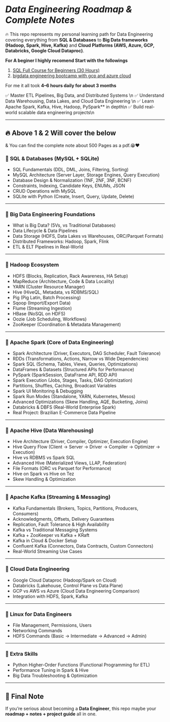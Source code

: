 
# *Data Engineering Roadmap & Complete Notes*

🔥 This repo represents my personal learning path for Data Engineering covering everything from **SQL & Databases** to **Big Data frameworks (Hadoop, Spark, Hive, Kafka)** and **Cloud Platforms (AWS, Azure, GCP, Databricks, Google Cloud Dataproc)**.

**For A beginer I highly recomend Start with the followings**
1.  [SQL Full Course for Beginners (30 Hours)](https://www.youtube.com/watch?v=SSKVgrwhzus)
2.  [bigdata engineering bootcamp with gcp and azure cloud](https://www.udemy.com/course/big-data-engineering-bootcamp-with-gcp-and-azure-cloud)

 For me it all took  **4–6 hours daily for about 3 months** 

✅ Master ETL Pipelines, Big Data, and Distributed Systems \n
✅ Understand Data Warehousing, Data Lakes, and Cloud Data Engineering \n
✅ Learn Apache Spark, Kafka, Hive, Hadoop, PySpark** in depth\n
✅ Build real-world scalable data engineering projects\n


---
🔥 **Above 1 & 2 Will cover the below**
---
& You can find the complete note about 500 Pages as a pdf.😁❤️

### 🔹 **SQL & Databases (MySQL + SQLite)**

* SQL Fundamentals (DDL, DML, Joins, Filtering, Sorting)
* MySQL Architecture (Server Layer, Storage Engines, Query Execution)
* Database Design & Normalization (1NF, 2NF, 3NF, BCNF)
* Constraints, Indexing, Candidate Keys, ENUMs, JSON
* CRUD Operations with MySQL
* SQLite with Python (Create, Insert, Query, Update, Delete)

---

### 🔹 **Big Data Engineering Foundations**

* What is Big Data? (5Vs, vs Traditional Databases)
* Data Lifecycle & Data Pipelines
* Data Storage (HDFS, Data Lakes vs Warehouses, ORC/Parquet Formats)
* Distributed Frameworks: Hadoop, Spark, Flink
* ETL & ELT Pipelines in Real-World

---

### 🔹 **Hadoop Ecosystem**

* HDFS (Blocks, Replication, Rack Awareness, HA Setup)
* MapReduce (Architecture, Code & Data Locality)
* YARN (Cluster Resource Manager)
* Hive (HiveQL, Metadata, vs RDBMS/SQL)
* Pig (Pig Latin, Batch Processing)
* Sqoop (Import/Export Data)
* Flume (Streaming Ingestion)
* HBase (NoSQL on HDFS)
* Oozie (Job Scheduling, Workflows)
* ZooKeeper (Coordination & Metadata Management)

---

### 🔹 **Apache Spark (Core of Data Engineering)**

* Spark Architecture (Driver, Executors, DAG Scheduler, Fault Tolerance)
* RDDs (Transformations, Actions, Narrow vs Wide Dependencies)
* Spark SQL (Schema, Tables, Views, Queries, Optimizations)
* DataFrames & Datasets (Structured APIs for Performance)
* PySpark (SparkSession, DataFrame API, RDD API)
* Spark Execution (Jobs, Stages, Tasks, DAG Optimization)
* Partitions, Shuffles, Caching, Broadcast Variables
* Spark UI Monitoring & Debugging
* Spark Run Modes (Standalone, YARN, Kubernetes, Mesos)
* Advanced Optimizations (Skew Handling, AQE, Bucketing, Joins)
* Databricks & DBFS (Real-World Enterprise Spark)
* Real Project: Brazilian E-Commerce Data Pipeline

---

### 🔹 **Apache Hive (Data Warehousing)**

* Hive Architecture (Driver, Compiler, Optimizer, Execution Engine)
* Hive Query Flow (Client → Server → Driver → Compiler → Optimizer → Execution)
* Hive vs RDBMS vs Spark SQL
* Advanced Hive (Materialized Views, LLAP, Federation)
* File Formats (ORC vs Parquet for Performance)
* Hive on Spark vs Hive on Tez
* Skew Handling & Optimization

---

### 🔹 **Apache Kafka (Streaming & Messaging)**

* Kafka Fundamentals (Brokers, Topics, Partitions, Producers, Consumers)
* Acknowledgments, Offsets, Delivery Guarantees
* Replication, Fault Tolerance & High Availability
* Kafka vs Traditional Messaging Systems
* Kafka + ZooKeeper vs Kafka + KRaft
* Kafka in Cloud & Docker Setup
* Confluent Kafka (Connectors, Data Contracts, Custom Connectors)
* Real-World Streaming Use Cases

---

### 🔹 **Cloud Data Engineering**

* Google Cloud Dataproc (Hadoop/Spark on Cloud)
* Databricks (Lakehouse, Control Plane vs Data Plane)
* GCP vs AWS vs Azure (Cloud Data Engineering Comparison)
* Integration with HDFS, Spark, Kafka

---

### 🔹 **Linux for Data Engineers**

* File Management, Permissions, Users
* Networking Commands
* HDFS Commands (Basic → Intermediate → Advanced → Admin)

---

### 🔹 **Extra Skills**

* Python Higher-Order Functions (Functional Programming for ETL)
* Performance Tuning in Spark & Hive
* Big Data Troubleshooting & Optimization

---



## 🚀 Final Note

If you’re serious about becoming a **Data Engineer**, this repo maybe your **roadmap + notes + project guide** all in one.
